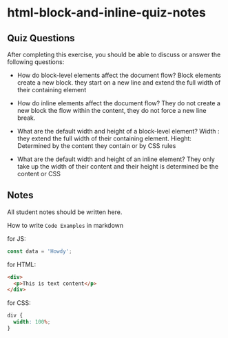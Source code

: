 # html-block-and-inline-quiz-notes

## Quiz Questions

After completing this exercise, you should be able to discuss or answer the following questions:

- How do block-level elements affect the document flow? Block elements create a new block. they start on a new line and extend the
  full width of their containing element

- How do inline elements affect the document flow? They do not create a new block the flow within the content, they do not force a new line break.

- What are the default width and height of a block-level element? Width : they extend the full width of their containing element. Hieght: Determined by
  the content they contain or by CSS rules

- What are the default width and height of an inline element? They only take up the width of their content and their height is determined be the content or
  CSS

## Notes

All student notes should be written here.

How to write `Code Examples` in markdown

for JS:

```javascript
const data = 'Howdy';
```

for HTML:

```html
<div>
  <p>This is text content</p>
</div>
```

for CSS:

```css
div {
  width: 100%;
}
```
